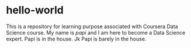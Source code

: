 # hello-world
This is a repository for learning purpose associated with Coursera Data Science course. 
My name is *papi* and I am here to become a Data Science expert. 
Papi is in the house.
Jk Papi is barely in the house. 
